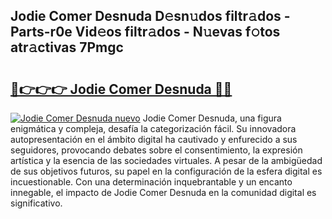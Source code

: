 ## Jodie Comer Desnuda D𝚎sn𝚞dos filtr𝚊dos - Parts-r0e Vid𝚎os filtr𝚊dos - N𝚞evas f𝚘tos atr𝚊ctivas 7Pmgc

# <h2><a href="http://mbbbaq.tromn.icu/?c=Jodie+Comer+Desnuda">🔗👉👉👉 Jodie Comer Desnuda 🔗🔗</a></h2>

[![Jodie Comer Desnuda nuevo](https://i.imgur.com/pEAQMta.gif)](http://mbbbaq.tromn.icu/?c=Jodie+Comer+Desnuda)
Jodie Comer Desnuda, una figura enigmática y compleja, desafía la categorización fácil. Su innovadora autopresentación en el ámbito digital ha cautivado y enfurecido a sus seguidores, provocando debates sobre el consentimiento, la expresión artística y la esencia de las sociedades virtuales. A pesar de la ambigüedad de sus objetivos futuros, su papel en la configuración de la esfera digital es incuestionable. Con una determinación inquebrantable y un encanto innegable, el impacto de Jodie Comer Desnuda en la comunidad digital es significativo.
